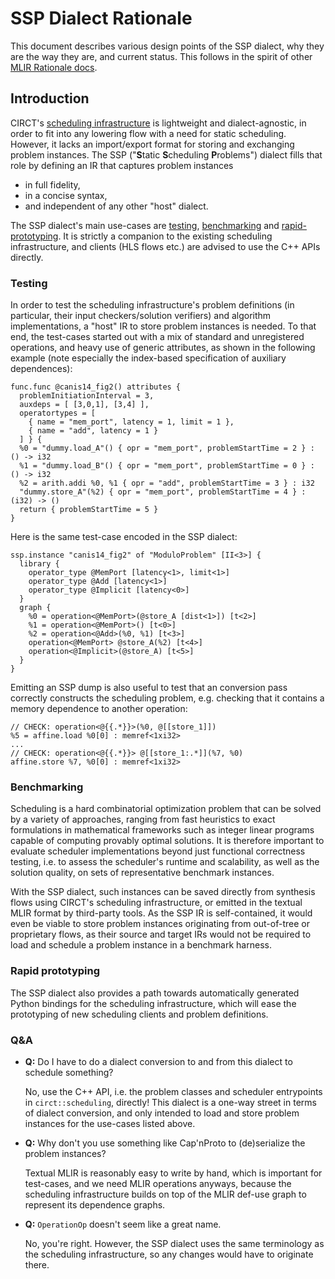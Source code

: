 # SSP Dialect Rationale

This document describes various design points of the SSP dialect, why they are
the way they are, and current status.  This follows in the spirit of other [MLIR
Rationale docs](https://mlir.llvm.org/docs/Rationale/).

## Introduction

CIRCT's [scheduling infrastructure](https://circt.llvm.org/docs/Scheduling/) is
lightweight and dialect-agnostic, in order to fit into any lowering flow with a
need for static scheduling. However, it lacks an import/export format for
storing and exchanging problem instances. The SSP ("**S**tatic **S**cheduling
**P**roblems") dialect fills that role by defining an IR that captures problem
instances 
- in full fidelity,
- in a concise syntax,
- and independent of any other "host" dialect.

The SSP dialect's main use-cases are [testing](#testing),
[benchmarking](#benchmarking) and [rapid-prototyping](#rapid-prototyping). It is
strictly a companion to the existing scheduling infrastructure, and clients (HLS
flows etc.) are advised to use the C++ APIs directly.

### Testing

In order to test the scheduling infrastructure's problem definitions (in
particular, their input checkers/solution verifiers) and algorithm
implementations, a "host" IR to store problem instances is needed. To that end,
the test-cases started out with a mix of standard and unregistered operations,
and heavy use of generic attributes, as shown in the following example (note
especially the index-based specification of auxiliary dependences):

```mlir
func.func @canis14_fig2() attributes {
  problemInitiationInterval = 3,
  auxdeps = [ [3,0,1], [3,4] ],
  operatortypes = [
    { name = "mem_port", latency = 1, limit = 1 },
    { name = "add", latency = 1 }
  ] } {
  %0 = "dummy.load_A"() { opr = "mem_port", problemStartTime = 2 } : () -> i32
  %1 = "dummy.load_B"() { opr = "mem_port", problemStartTime = 0 } : () -> i32
  %2 = arith.addi %0, %1 { opr = "add", problemStartTime = 3 } : i32
  "dummy.store_A"(%2) { opr = "mem_port", problemStartTime = 4 } : (i32) -> ()
  return { problemStartTime = 5 }
}
```

Here is the same test-case encoded in the SSP dialect:

```mlir
ssp.instance "canis14_fig2" of "ModuloProblem" [II<3>] {
  library {
    operator_type @MemPort [latency<1>, limit<1>]
    operator_type @Add [latency<1>]
    operator_type @Implicit [latency<0>]
  }
  graph {
    %0 = operation<@MemPort>(@store_A [dist<1>]) [t<2>]
    %1 = operation<@MemPort>() [t<0>]
    %2 = operation<@Add>(%0, %1) [t<3>]
    operation<@MemPort> @store_A(%2) [t<4>]
    operation<@Implicit>(@store_A) [t<5>]
  }
}
```

Emitting an SSP dump is also useful to test that an conversion pass correctly
constructs the scheduling problem, e.g. checking that it contains a memory
dependence to another operation:

```mlir
// CHECK: operation<@{{.*}}>(%0, @[[store_1]])
%5 = affine.load %0[0] : memref<1xi32>
...
// CHECK: operation<@{{.*}}> @[[store_1:.*]](%7, %0)
affine.store %7, %0[0] : memref<1xi32>
```

### Benchmarking

Scheduling is a hard combinatorial optimization problem that can be solved by a
variety of approaches, ranging from fast heuristics to exact formulations in
mathematical frameworks such as integer linear programs capable of computing
provably optimal solutions. It is therefore important to evaluate scheduler
implementations beyond just functional correctness testing, i.e. to assess the
scheduler's runtime and scalability, as well as the solution quality, on sets of
representative benchmark instances.

With the SSP dialect, such instances can be saved directly from synthesis flows
using CIRCT's scheduling infrastructure, or emitted in the textual MLIR format
by third-party tools. As the SSP IR is self-contained, it would even be viable
to store problem instances originating from out-of-tree or proprietary flows, as
their source and target IRs would not be required to load and schedule a problem
instance in a benchmark harness.

### Rapid prototyping

The SSP dialect also provides a path towards automatically generated Python
bindings for the scheduling infrastructure, which will ease the prototyping of
new scheduling clients and problem definitions.

### Q&A
- **Q:** Do I have to do a dialect conversion to and from this dialect to
schedule something?

  No, use the C++ API, i.e. the problem classes and scheduler entrypoints in
  `circt::scheduling`, directly! This dialect is a one-way street in terms of
  dialect conversion, and only intended to load and store problem instances for
  the use-cases listed above.

- **Q:** Why don't you use something like Cap'nProto to (de)serialize the
problem instances?

  Textual MLIR is reasonably easy to write by hand, which is important for
  test-cases, and we need MLIR operations anyways, because the scheduling
  infrastructure builds on top of the MLIR def-use graph to represent its
  dependence graphs.

- **Q:** `OperationOp` doesn't seem like a great name.

  No, you're right. However, the SSP dialect uses the same terminology as the
  scheduling infrastructure, so any changes would have to originate there.
